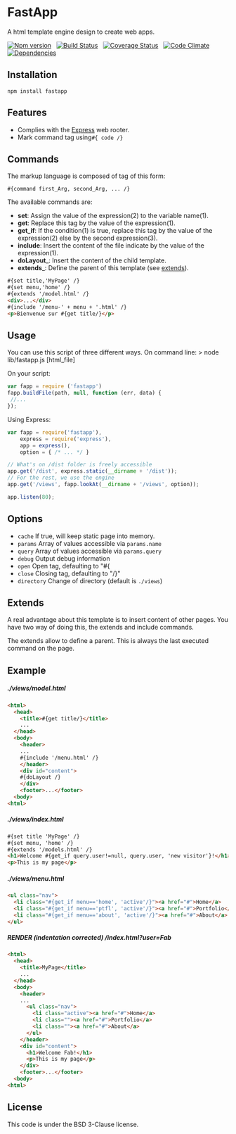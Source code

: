 # FastApp

A html template engine design to create web apps.

[![Npm version](https://badge.fury.io/js/fastapp.svg)](https://badge.fury.io/js/fastapp)
&nbsp; 
[![Build Status](https://api.travis-ci.org/AxFab/fastapp.svg?branch=master)](http://travis-ci.org/axfab/fastapp)
&nbsp; 
[![Coverage Status](https://img.shields.io/coveralls/AxFab/fastapp.svg)](https://coveralls.io/r/AxFab/fastapp?branch=master)
&nbsp;
[![Code Climate](https://codeclimate.com/github/AxFab/fastapp/badges/gpa.svg)](https://codeclimate.com/github/AxFab/fastapp)
&nbsp; 
[![Dependencies](https://david-dm.org/AxFab/fastapp.svg)](https://david-dm.org/AxFab/fastapp)

## Installation

    npm install fastapp
    
## Features

  - Complies with the [Express](1) web rooter.
  - Mark command tag using`#{ code /}`


## Commands

The markup language is composed of tag of this form:

    #{command first_Arg, second_Arg, ... /}

The available commands are:

 - __set__: Assign the value of the expression(2) to the variable name(1).
 - __get__: Replace this tag by the value of the expression(1).
 - __get_if__: If the condition(1) is true, replace this tag by the value of the expression(2) else by the second expression(3).
 - __include__: Insert the content of the file indicate by the value of the expression(1).
 - __doLayout___: Insert the content of the child template.
 - __extends___: Define the parent of this template (see [extends](#extends)).

```html
#{set title,'MyPage' /}
#{set menu,'home' /}
#{extends '/model.html' /}
<div>...</div>
#{include '/menu-' + menu + '.html' /}
<p>Bienvenue sur #{get title/}</p>
```


## Usage

You can use this script of three different ways.
On command line:
    > node lib/fastapp.js [html_file]
    
On your script:
```js
var fapp = require ('fastapp')
fapp.buildFile(path, null, function (err, data) {
 //...
});
```

Using Express:
```js
var fapp = require('fastapp'),
    express = require('express'),
    app = express(),
    option = { /* ... */ }

// What's on /dist folder is freely accessible
app.get('/dist', express.static(__dirname + '/dist'));
// For the rest, we use the engine
app.get('/views', fapp.lookAt(__dirname + '/views', option));

app.listen(80);
```


## Options

  - `cache` If true, will keep static page into memory.
  - `params` Array of values accessible via `params.name`
  - `query` Array of values accessible via `params.query`
  - `debug` Output debug information
  - `open` Open tag, defaulting to "#{
  - `close` Closing tag, defaulting to "/}"
  - `directory` Change of directory (default is `./views`)


## Extends

A real advantage about this template is to insert content of other pages. 
You have two way of doing this, the extends and include commands.

The extends allow to define a parent. This is always the last executed command on the page.

## Example

##### ./views/model.html
```html
<html>
  <head>
    <title>#{get title/}</title>
    ...
  </head>
  <body>
    <header>
    ...
    #{include '/menu.html' /}
    </header>
    <div id="content">
    #{doLayout /}
    </div>
    <footer>...</footer>
  <body>
<html>
```

##### ./views/index.html
```html
#{set title 'MyPage' /}
#{set menu, 'home' /}
#{extends '/models.html' /}
<h1>Welcome #{get_if query.user!=null, query.user, 'new visitor'}!</h1>
<p>This is my page</p>
```

##### ./views/menu.html
```html
<ul class="nav">
  <li class="#{get_if menu=='home', 'active'/}"><a href="#">Home</a>
  <li class="#{get_if menu=='ptfl', 'active'/}"><a href="#">Portfolio</a>
  <li class="#{get_if menu=='about', 'active'/}"><a href="#">About</a>
</ul>
```

##### RENDER (indentation corrected)  /index.html?user=Fab
```html
<html>
  <head>
    <title>MyPage</title>
    ...
  </head>
  <body>
    <header>
    ...
      <ul class="nav">
        <li class="active"><a href="#">Home</a>
        <li class=""><a href="#">Portfolio</a>
        <li class=""><a href="#">About</a>
      </ul>
    </header>
    <div id="content">
      <h1>Welcome Fab!</h1>
      <p>This is my page</p>
    </div>
    <footer>...</footer>
  <body>
<html>
```


## License
This code is under the BSD 3-Clause license.


 [1]: http://expressjs.com
